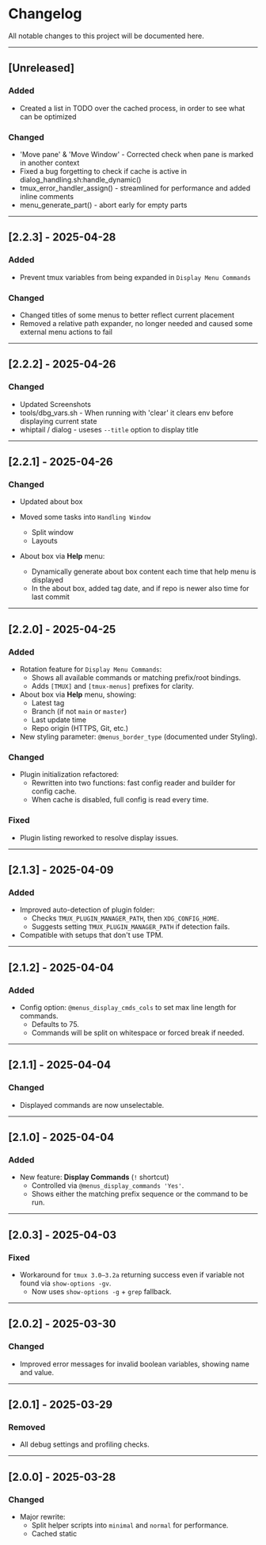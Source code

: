 # Changelog

All notable changes to this project will be documented here.

---

## [Unreleased]

### Added

- Created a list in TODO over the cached process, in order to see what can be optimized

### Changed

- 'Move pane' & 'Move Window' - Corrected check when pane is marked in another context
- Fixed a bug forgetting to check if cache is active in dialog_handling.sh:handle_dynamic()
- tmux_error_handler_assign() - streamlined for performance and added inline comments
- menu_generate_part() - abort early for empty parts

---

## [2.2.3] - 2025-04-28

### Added

- Prevent tmux variables from being expanded in `Display Menu Commands`

### Changed

- Changed titles of some menus to better reflect current placement
- Removed a relative path expander, no longer needed and caused some external
  menu actions to fail

---

## [2.2.2] - 2025-04-26

### Changed

- Updated Screenshots
- tools/dbg_vars.sh - When running with 'clear' it clears env before displaying
  current state
- whiptail / dialog - useses `--title` option to display title

---

## [2.2.1] - 2025-04-26

### Changed

- Updated about box
- Moved some tasks into `Handling Window`

  - Split window
  - Layouts

- About box via **Help** menu:
  - Dynamically generate about box content each time that help menu is displayed
  - In the about box, added tag date, and if repo is newer also time for last commit

---

## [2.2.0] - 2025-04-25

### Added

- Rotation feature for `Display Menu Commands`:
  - Shows all available commands or matching prefix/root bindings.
  - Adds `[TMUX]` and `[tmux-menus]` prefixes for clarity.
- About box via **Help** menu, showing:
  - Latest tag
  - Branch (if not `main` or `master`)
  - Last update time
  - Repo origin (HTTPS, Git, etc.)
- New styling parameter: `@menus_border_type` (documented under Styling).

### Changed

- Plugin initialization refactored:
  - Rewritten into two functions: fast config reader and builder for config cache.
  - When cache is disabled, full config is read every time.

### Fixed

- Plugin listing reworked to resolve display issues.

---

## [2.1.3] - 2025-04-09

### Added

- Improved auto-detection of plugin folder:
  - Checks `TMUX_PLUGIN_MANAGER_PATH`, then `XDG_CONFIG_HOME`.
  - Suggests setting `TMUX_PLUGIN_MANAGER_PATH` if detection fails.
- Compatible with setups that don't use TPM.

---

## [2.1.2] - 2025-04-04

### Added

- Config option: `@menus_display_cmds_cols` to set max line length for commands.
  - Defaults to 75.
  - Commands will be split on whitespace or forced break if needed.

---

## [2.1.1] - 2025-04-04

### Changed

- Displayed commands are now unselectable.

---

## [2.1.0] - 2025-04-04

### Added

- New feature: **Display Commands** (`!` shortcut)
  - Controlled via `@menus_display_commands 'Yes'`.
  - Shows either the matching prefix sequence or the command to be run.

---

## [2.0.3] - 2025-04-03

### Fixed

- Workaround for `tmux 3.0–3.2a` returning success even if variable not found
  via `show-options -gv`.
  - Now uses `show-options -g` + `grep` fallback.

---

## [2.0.2] - 2025-03-30

### Changed

- Improved error messages for invalid boolean variables, showing name and value.

---

## [2.0.1] - 2025-03-29

### Removed

- All debug settings and profiling checks.

---

## [2.0.0] - 2025-03-28

### Changed

- Major rewrite:
  - Split helper scripts into `minimal` and `normal` for performance.
  - Cached static
